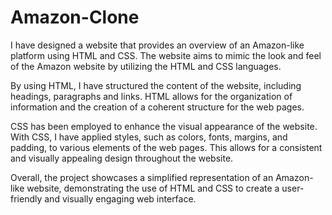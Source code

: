 # Amazon-Clone
I have designed a website that provides an overview of an Amazon-like platform using HTML and CSS. The website aims to mimic the look and feel of the Amazon website by utilizing the HTML and CSS languages.

By using HTML, I have structured the content of the website, including headings, paragraphs and links. HTML allows for the organization of information and the creation of a coherent structure for the web pages.

CSS has been employed to enhance the visual appearance of the website. With CSS, I have applied styles, such as colors, fonts, margins, and padding, to various elements of the web pages. This allows for a consistent and visually appealing design throughout the website.

Overall, the project showcases a simplified representation of an Amazon-like website, demonstrating the use of HTML and CSS to create a user-friendly and visually engaging web interface.
